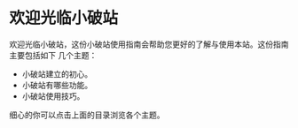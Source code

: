 # 欢迎光临小破站

欢迎光临小破站，这份小破站使用指南会帮助您更好的了解与使用本站。这份指南主要包括如下
几个主题：

- 小破站建立的初心。
- 小破站有哪些功能。
- 小破站使用技巧。

细心的你可以点击上面的目录浏览各个主题。

